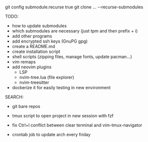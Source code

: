 git config submodule.recurse true
git clone ... --recurse-submodules

TODO:
- how to update submodules
- which submodules are necessary (just tpm and then prefix + i)
- add other programs
- add encrypted ssh keys (GnuPG gpg)
- create a README.md
- create installation script
- shell scripts (zipping files, manage fonts, update pacman...)
- vim remaps
- add neovim plugins
    - LSP
    - nvim-tree.lua (file explorer)
    - nvim-treesitter
- dockerize it for easily testing in new environment

SEARCH:
- git bare repos

- tmux script to open project in new session with fzf
- fix Ctrl+l conflict between clear terminal and vim-tmux-navigator

- crontab job to update arch every friday

